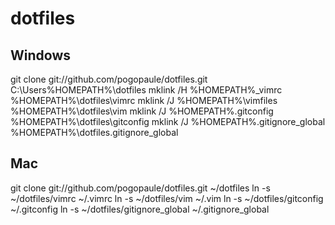 dotfiles
========

Windows
-------
git clone git://github.com/pogopaule/dotfiles.git C:\Users\%HOMEPATH%\dotfiles 
mklink /H %HOMEPATH%\_vimrc %HOMEPATH%\dotfiles\vimrc
mklink /J %HOMEPATH%\vimfiles %HOMEPATH%\dotfiles\vim
mklink /J %HOMEPATH%\.gitconfig %HOMEPATH%\dotfiles\gitconfig
mklink /J %HOMEPATH%\.gitignore_global %HOMEPATH%\dotfiles\.gitignore_global

Mac
-------
git clone git://github.com/pogopaule/dotfiles.git ~/dotfiles
ln -s ~/dotfiles/vimrc ~/.vimrc
ln -s ~/dotfiles/vim ~/.vim
ln -s ~/dotfiles/gitconfig ~/.gitconfig
ln -s ~/dotfiles/gitignore_global ~/.gitignore_global
